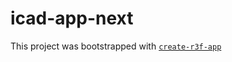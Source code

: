 # icad-app-next

This project was bootstrapped with [`create-r3f-app`](https://github.com/utsuboco/create-r3f-app)